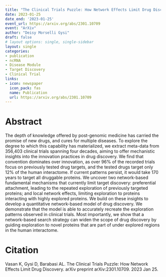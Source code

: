 ```yaml
---
title: "The Clinical Trials Puzzle: How Network Effects Limit Drug Discovery"
date: 2023-01-25
date_end: '2023-01-25'
event_url: https://arxiv.org/abs/2301.10709
event: "ArXiv"
author: "Deisy Morselli Gysi"
draft: false
# layout options: single, single-sidebar
layout: single
categories:
- publication
- ncRNA
- Disease Module
- Target Discovery
- Clinical Trial
links:
- icon: newspaper
  icon_pack: fas
  name: Publication
  url: https://arxiv.org/abs/2301.10709
---
```

# Abstract

The depth of knowledge offered by post-genomic medicine has carried the promise of new drugs, and cures for multiple diseases. To explore the degree to which this capability has materialized, we extract meta-data from 356,403 clinical trials spanning four decades, aiming to offer mechanistic insights into the innovation practices in drug discovery. We find that convention dominates over innovation, as over 96% of the recorded trials focus on previously tested drug targets, and the tested drugs target only 12% of the human interactome. If current patterns persist, it would take 170 years to target all druggable proteins. We uncover two network-based fundamental mechanisms that currently limit target discovery: preferential attachment, leading to the repeated exploration of previously targeted proteins; and local network effects, limiting exploration to proteins interacting with highly explored proteins. We build on these insights to develop a quantitative network-based model of drug discovery. We demonstrate that the model is able to accurately recreate the exploration patterns observed in clinical trials. Most importantly, we show that a network-based search strategy can widen the scope of drug discovery by guiding exploration to novel proteins that are part of under explored regions in the human interactome.

# Citation
Vasan K, Gysi D, Barabasi AL. The Clinical Trials Puzzle: How Network Effects Limit Drug Discovery. arXiv preprint arXiv:2301.10709. 2023 Jan 25.